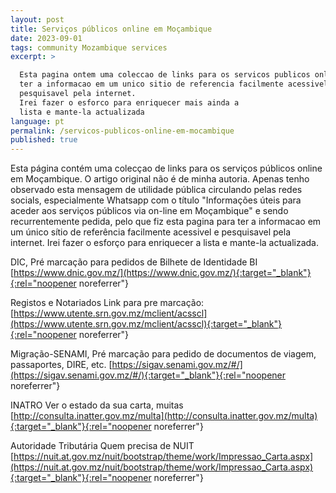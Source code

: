 ```yaml
---
layout: post
title: Serviços públicos online em Moçambique
date: 2023-09-01
tags: community Mozambique services
excerpt: >

  Esta pagina ontem uma coleccao de links para os servicos publicos online em Mocambique. O artigo original nao e de minha autoria. Apenas tenho observado esta mensagem de utilidade publica circulando pelas redes socials, especialmente Whatsapp e sendo recurrentemente pedida, pelo que fiz esta pagina para
  ter a informacao em um unico sitio de referencia facilmente acessivel e
  pesquisavel pela internet.
  Irei fazer o esforco para enriquecer mais ainda a
  lista e mante-la actualizada
language: pt
permalink: /servicos-publicos-online-em-mocambique
published: true
---
```


<p class="article__excerpt">
Esta página contém uma colecçao de links para os serviços públicos online em
Moçambique. O artigo original não é de minha autoria. Apenas tenho observado
esta mensagem de utilidade pública circulando pelas redes socials, especialmente
Whatsapp com o título "Informações úteis para aceder aos serviços públicos via
on-line em Moçambique" e sendo recurrentemente pedida, pelo que fiz esta pagina para ter a informacao em um único sítio de referência facilmente acessivel e pesquisavel pela internet. Irei fazer o esforço para enriquecer a lista e mante-la actualizada.
</p>

DIC,
Pré marcação para pedidos de Bilhete de Identidade BI
[https://www.dnic.gov.mz/](https://www.dnic.gov.mz/){:target="_blank"}{:rel="noopener noreferrer"}

Registos e Notariados
Link para pre marcação: [https://www.utente.srn.gov.mz/mclient/acsscl](https://www.utente.srn.gov.mz/mclient/acsscl){:target="_blank"}{:rel="noopener noreferrer"}

Migração-SENAMI,
Pré marcação para pedido de documentos de viagem, passaportes, DIRE, etc.
[https://sigav.senami.gov.mz/#/](https://sigav.senami.gov.mz/#/){:target="_blank"}{:rel="noopener noreferrer"}

INATRO
Ver o estado da sua carta, muitas
[http://consulta.inatter.gov.mz/multa](http://consulta.inatter.gov.mz/multa){:target="_blank"}{:rel="noopener noreferrer"}

Autoridade Tributária
Quem precisa de NUIT
[https://nuit.at.gov.mz/nuit/bootstrap/theme/work/Impressao_Carta.aspx](https://nuit.at.gov.mz/nuit/bootstrap/theme/work/Impressao_Carta.aspx){:target="_blank"}{:rel="noopener noreferrer"}
